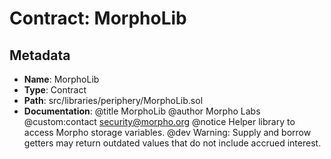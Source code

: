 # Contract: MorphoLib

## Metadata

- **Name**: MorphoLib
- **Type**: Contract
- **Path**: src/libraries/periphery/MorphoLib.sol
- **Documentation**: @title MorphoLib
   @author Morpho Labs
   @custom:contact security@morpho.org
   @notice Helper library to access Morpho storage variables.
   @dev Warning: Supply and borrow getters may return outdated values that do not include accrued interest.

